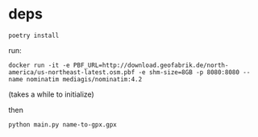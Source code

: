 # deps

```
poetry install
```

run:

```
docker run -it -e PBF_URL=http://download.geofabrik.de/north-america/us-northeast-latest.osm.pbf -e shm-size=8GB -p 8080:8080 --name nominatim mediagis/nominatim:4.2
```

(takes a while to initialize)

then

```
python main.py name-to-gpx.gpx
```
